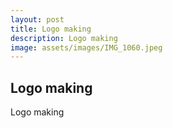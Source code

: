 ```yaml
---
layout: post
title: Logo making
description: Logo making
image: assets/images/IMG_1060.jpeg
---
```


## Logo making

Logo making